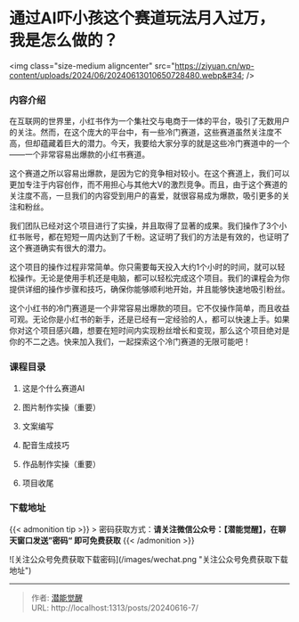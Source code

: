 # 通过AI吓小孩这个赛道玩法月入过万，我是怎么做的？


&lt;img class=&#34;size-medium aligncenter&#34; src=&#34;https://ziyuan.cn/wp-content/uploads/2024/06/20240613010650728480.webp&#34;  /&gt;

###  内容介绍

在互联网的世界里，小红书作为一个集社交与电商于一体的平台，吸引了无数用户的关注。然而，在这个庞大的平台中，有一些冷门赛道，这些赛道虽然关注度不高，但却蕴藏着巨大的潜力。今天，我要给大家分享的就是这些冷门赛道中的一个——一个非常容易出爆款的小红书赛道。

这个赛道之所以容易出爆款，是因为它的竞争相对较小。在这个赛道上，我们可以更加专注于内容创作，而不用担心与其他大V的激烈竞争。而且，由于这个赛道的关注度不高，一旦我们的内容受到用户的喜爱，就很容易成为爆款，吸引更多的关注和粉丝。

我们团队已经对这个项目进行了实操，并且取得了显著的成果。我们操作了3个小红书账号，都在短短一周内达到了千粉。这证明了我们的方法是有效的，也证明了这个赛道确实有很大的潜力。

这个项目的操作过程非常简单。你只需要每天投入大约1个小时的时间，就可以轻松操作。无论是使用手机还是电脑，都可以轻松完成这个项目。我们的课程会为你提供详细的操作步骤和技巧，确保你能够顺利地开始，并且能够快速地吸引粉丝。

这个小红书的冷门赛道是一个非常容易出爆款的项目。它不仅操作简单，而且收益可观。无论你是小红书的新手，还是已经有一定经验的人，都可以快速上手。如果你对这个项目感兴趣，想要在短时间内实现粉丝增长和变现，那么这个项目绝对是你的不二之选。快来加入我们，一起探索这个冷门赛道的无限可能吧！

###  课程目录

 1. 这是个什么赛道AI

 1. 图片制作实操（重要）

 1. 文案编写

 1. 配音生成技巧

 1. 作品制作实操（重要）

 1. 项目收尾



### 下载地址




{{&lt; admonition tip &gt;}}
&gt; 密码获取方式：**请关注微信公众号：【潜能觉醒】，在聊天窗口发送”密码“ 即可免费获取**
{{&lt; /admonition &gt;}}


![关注公众号免费获取下载密码](/images/wechat.png &#34;关注公众号免费获取下载地址&#34;)

---

> 作者: [潜能觉醒](/)  
> URL: http://localhost:1313/posts/20240616-7/  

